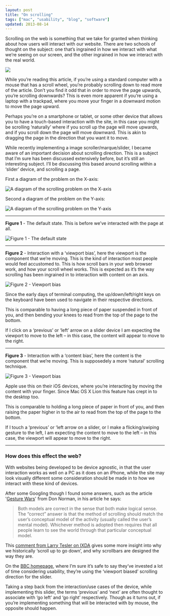 ```yaml
---
layout: post
title: "On scrolling"
tags: ["mac", "usability", "blog", "software"]
updated: 2013-08-14
---
```

Scrolling on the web is something that we take for granted when thinking about how users will interact with our website. There are two schools of thought on the subject: one that’s ingrained in how we interact with what we’re seeing on our screen, and the other ingrained in how we interact with the real world.

<!-- more -->

![](http://uk.omg.li/QpXf/Image%202013.08.14%2016%3A09%3A33.jpeg)

While you’re reading this article, if you’re using a standard computer with a mouse that has a scroll wheel, you’re probably scrolling down to read more of the article. Don’t you find it odd that in order to move the page upwards, you’re scrolling downwards? This is even more apparent if you’re using a laptop with a trackpad, where you move your finger in a downward motion to move the page upward.

Perhaps you’re on a smartphone or tablet, or some other device that allows you to have a touch-based interaction with the site, in this case you might be scrolling ‘naturally’ where if you scroll up the page will move upwards, and if you scroll down the page will move downward. This is akin to dragging the page in the direction that you want it to move.

While recently implementing a image scroller/marque/slider, I became aware of an important decision about scrolling direction. This is a subject that I’m sure has been discussed extensively before, but it’s still an interesting subject. I’ll be discussing this based around scrolling within a ‘slider’ device, and scrolling a page.

First a diagram of the problem on the X-axis:

![A diagram of the scrolling problem on the X-axis](http://uk.omg.li/Qp3O/Image%202013.08.14%2016%3A03%3A57.png)

Second a diagram of the problem on the Y-axis:

![A diagram of the scrolling problem on the Y-axis](http://uk.omg.li/QolK/Image%202013.08.14%2016%3A04%3A26.png)

---

**Figure 1** - The default state. This is before we’ve interacted with the page at all.

![Figure 1 - The default state](http://uk.omg.li/Qoyk/Image%202013.08.14%2016%3A05%3A25.png)

---

**Figure 2** - Interaction with a ‘viewport bias’, here the viewport is the component that we’re moving. This is the kind of interaction most people would feel accustomed to. This is how scroll bars in your web browser work, and how your scroll wheel works. This is expected as it’s the way scrolling has been ingrained in to interaction with content on an axis.

![Figure 2 - Viewport bias](http://uk.omg.li/QoyT/Image%202013.08.14%2016%3A06%3A09.png)

Since the early days of terminal computing, the up/down/left/right keys on the keyboard have been used to navigate in their respective directions.

This is comparable to having a long piece of paper suspended in front of you, and then bending your knees to read from the top of the page to the bottom.

If I click on a ‘previous’ or ‘left’ arrow on a slider device I am expecting the viewport to move to the left – in this case, the content will appear to move to the right.

---

**Figure 3** - Interaction with a ‘content bias’, here the content is the component that we’re moving. This is supposedely a more ‘natural’ scrolling technique.

![Figure 3 - Viewport bias](http://uk.omg.li/QoZn/Image%202013.08.14%2016%3A07%3A20.png)

Apple use this on their iOS devices, where you’re interacting by moving the content with your finger. Since Mac OS X Lion this feature has crept in to the desktop too.

This is comparable to holding a long piece of paper in front of you, and then raising the paper higher in to the air to read from the top of the page to the bottom.

If I touch a ‘previous’ or ‘left arrow on a slider, or I make a flicking/swiping gesture to the left, I am expecting the content to move to the left – in this case, the viewport will appear to move to the right.

---

### How does this effect the web?

With websites being developed to be device agnostic, in that the user interaction works as well on a PC as it does on an iPhone, while the site may look visually different some consideration should be made in to how we interact with these kind of devices.

After some Googling though I found some answers, such as the article '[Gesture Wars](http://www.core77.com/blog/columns/gesture_wars_20272.asp)' from Don Norman, in his article he says:

> Both models are correct in the sense that both make logical sense. The “correct” answer is that the method of scrolling should match the user’s conceptual model of the activity (usually called the user’s mental model). Whichever method is adopted then requires that all people learn to see the world through that particular conceptual model.

This [comment from Larry Tesler on IXDA](http://www.ixda.org/node/30565#comment-82659) gives some more insight into why we historically ‘scroll up to go down’, and why scrollbars are designed the way they are.

On the [BBC homepage](http://bbc.co.uk/), where I’m sure it’s safe to say they’ve invested a lot of time considering usability, they’re using the ‘viewport biased’ scrolling direction for the slider.

Taking a step back from the interaction/use cases of the device, while implementing this slider, the terms ‘previous’ and ‘next’ are often thought to associate with ‘go left’ and ‘go right’ respectively. Though as it turns out, if you’re implementing something that will be interacted with by mouse, the opposite should happen.
